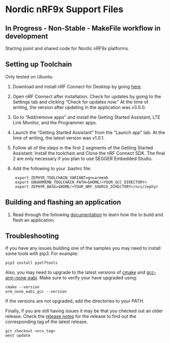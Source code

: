 Nordic nRF9x Support Files
==========================

In Progress - Non-Stable - MakeFile workflow in development
-----------------------------------------------------------

Starting point and shared code for Nordic nRF9x platforms.

Setting up Toolchain
--------------------
Only tested on Ubuntu

1. Download and install nRF Connect for Desktop by going <a href="https://www.nordicsemi.com/Software-and-Tools/Development-Tools/nRF-Connect-for-desktop/Download#infotabs">here</a>.

2. Open nRF Connect after installation. Check for updates by going to the Settings tab and clicking “Check for updates now.” At the time of writing, the version after updating in the application was v3.0.0.

3. Go to “Add/remove apps” and install the Getting Started Assistant, LTE Link Monitor, and the Programmer apps.

4. Launch the “Getting Started Assistant” from the “Launch app” tab. At the time of writing, the latest version was v1.0.1.

5. Follow all of the steps in the first 2 segments of the Getting Started Assistant: Install the toolchain and Clone the nRF Connect SDK. The final 2 are only necessary if you plan to use SEGGER Embedded Studio.

6. Add the following to your .bashrc file:

        export ZEPHYR_TOOLCHAIN_VARIANT=gnuarmemb
        export GNUARMEMB_TOOLCHAIN_PATH=$HOME/<YOUR_GCC_DIRECTORY>
        export ZEPHYR_BASE=$HOME/<YOUR_NRF_SOURCE_DIRECTORY>/ncs/zephyr
    
Building and flashing an application
------------------------------------
1. Read through the following <a href="https://devzone.nordicsemi.com/nordic/cellular-iot-guides/b/getting-started-cellular/posts/nrf-connect-sdk-tutorial">documentation</a> to learn how the to build and flash an application.
    
Troubleshooting
---------------
If you have any issues building one of the samples you may need to install some tools with pip3. For example:

    pip3 install pyelftools
    
Also, you may need to upgrade to the latest versions of <a href="https://cmake.org/download/">cmake</a> and <a href="https://developer.arm.com/tools-and-software/open-source-software/developer-tools/gnu-toolchain/gnu-rm/downloads">gcc-arm-none-eabi</a>. Make sure to verify your have upgraded using:

    cmake --version
    arm_none_eabi_gcc --version 
    
If the versions are not upgraded, add the directories to your PATH.

Finally, if you are still having issues it may be that you checked out an older release. Check the <a href="https://developer.nordicsemi.com/nRF_Connect_SDK/doc/latest/nrf/release_notes.html">release notes</a> for the release to find out the corresponding tag of the latest release. 

    git checkout <ncs_tag>
    west update


